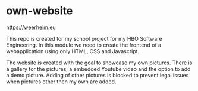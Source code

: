 # own-website
https://weerheim.eu

This repo is created for my school project for my HBO Software Engineering. 
In this module we need to create the frontend of a webapplication using only HTML, CSS and Javascript. 

The website is created with the goal to showcase my own pictures. There is a gallery for the pictures, a embedded Youtube video and the option to add a demo picture. 
Adding of other pictures is blocked to prevent legal issues when pictures other then my own are added. 

